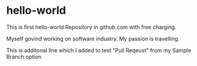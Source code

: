 # hello-world
This is first hello-world Repository in github.com with free charging.

Myself govind working on software industry. My passion is travelling. 

This is additonal line which I added to test "Pull Reqeust" from my Sample Branch option 
